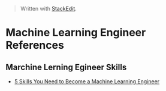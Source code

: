 
> Written with [StackEdit](https://stackedit.io/).

# Machine Learning Engineer References

## Marchine Lerning Egineer Skills
- [5 Skills You Need to Become a Machine Learning Engineer](https://blog.udacity.com/2016/04/5-skills-you-need-to-become-a-machine-learning-engineer.html)


<!--stackedit_data:
eyJoaXN0b3J5IjpbMTE3ODUwMTkyN119
-->